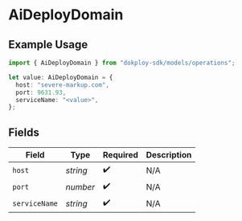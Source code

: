 # AiDeployDomain

## Example Usage

```typescript
import { AiDeployDomain } from "dokploy-sdk/models/operations";

let value: AiDeployDomain = {
  host: "severe-markup.com",
  port: 9631.93,
  serviceName: "<value>",
};
```

## Fields

| Field              | Type               | Required           | Description        |
| ------------------ | ------------------ | ------------------ | ------------------ |
| `host`             | *string*           | :heavy_check_mark: | N/A                |
| `port`             | *number*           | :heavy_check_mark: | N/A                |
| `serviceName`      | *string*           | :heavy_check_mark: | N/A                |